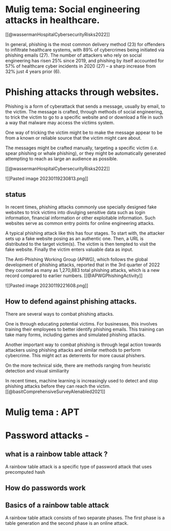 

# Mulig tema: Social engineering attacks in healthcare.


[[@wassermanHospitalCybersecurityRisks2022]]




In general, phishing is the most common delivery method (23) for offenders to infiltrate healthcare systems, with 89% of cybercrimes being initiated via phishing emails (27). The number of attackers who rely on social engineering has risen 25% since 2019, and phishing by itself accounted for 57% of healthcare cyber incidents in 2020 (27) – a sharp increase from 32% just 4 years prior (6).





# Phishing attacks through websites.

Phishing is a form of cyberattack that sends a message, usually by email, to the victim. The message is crafted, through methods of social engineering, to trick the victim to go to a specific website and or download a file in such a way that malware may access the victims system. 

One way of tricking the victim might be to make the message appear to be from a known or reliable source that the victim might care about. 

The messages might be crafted manually, targeting a specific victim (i.e. spear phishing or whale phishing), or they might be automatically generated attempting to reach as large an audience as possible. 

[[@wassermanHospitalCybersecurityRisks2022]]

![[Pasted image 20230119230813.png]]


## status
In recent times, phishing attacks commonly use specially designed fake websites to trick victims into divulging sensitive data such as login information, financial information or other exploitable information. Such websites serve as common entry points for online engineering attacks. 

A typical phishing attack like this has four stages. To start with, the attacker sets up a fake website posing as an authentic one. Then, a URL is distributed to the target victim(s). The  victim is then tempted to visit the fake website. Finally the victim enters valuable data as input. 

The Anti-Phishing Working Group (APWG), which follows the global development of phishing attacks, reported that in the 3rd quarter of 2022 they counted as many as 1,270,883 total phishing attacks, which is a new record compared to earlier numbers. [[@APWGPhishingActivity]]


![[Pasted image 20230119221608.png]]


## How to defend against phishing attacks.

There are several ways to combat phishing attacks. 

One is through educating potential victims. For  businesses, this involves training their employees to better identify phishing emails. This training can take many forms, including games and simulated phishing attacks. 

Another important way to combat phishing is through legal action towards attackers using phishing attacks and similar methods to perform cybercrime. This might act as deterrents for more causal phishers.

On the more technical side, there are methods ranging from heuristic detection and visual similiarity 

In recent times, machine learning is increasingly used to detect and stop phishing attacks before they can reach the victim.  [[@basitComprehensiveSurveyAIenabled2021]]





# Mulig tema : APT 



# Password attacks -

## what is a rainbow table attack ? 

A rainbow table attack is a specific type of password attack that uses precomputed hash

## How do passwords work


## Basics of a rainbow table attack
A rainbow table attack consists of two separate phases. The first phase is a table generation and the second phase is an online attack. 
